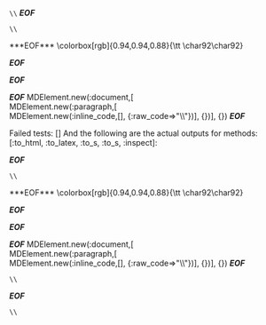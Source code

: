 `\\`
***EOF***
<p
      ><code>\\</code
    ></p
  >
***EOF***
\colorbox[rgb]{0.94,0.94,0.88}{\tt \char92\char92}


***EOF***

***EOF***

***EOF***
MDElement.new(:document,[	
	MDElement.new(:paragraph,[	
		MDElement.new(:inline_code,[],
			{:raw_code=>"\\\\"})],
		{})],
	{})
***EOF***

Failed tests:   [] 
And the following are the actual outputs for methods:
   [:to_html, :to_latex, :to_s, :to_s, :inspect]:


***EOF***
<p
      ><code>\\</code
    ></p
  >
***EOF***
\colorbox[rgb]{0.94,0.94,0.88}{\tt \char92\char92}


***EOF***

***EOF***

***EOF***
MDElement.new(:document,[	
	MDElement.new(:paragraph,[	
		MDElement.new(:inline_code,[],
			{:raw_code=>"\\\\"})],
		{})],
	{})
***EOF***
<p><code>\\</code></p>

***EOF***
<p
      ><code>\\</code
    ></p
  >